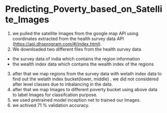 # Predicting_Poverty_based_on_Satellite_Images

1)  we pulled the satellite Images from the google map API using coordinates extracted from the health survey data API (https://api.dhsprogram.com/#/index.html).
2) We downloaded two different files from the health survey data 
  - the survey data of india which contains the region information
  - the wealth index data which contains the wealth index of the regions
3) after that we map regions from the survey data with welath index data to find out the welath index bucket(lower, middle) .
   we did not considered after level classes due to inbalancing in the data.
4) after that we map Images to different poverty bucket using above data to label Images for classifcation purpose.
5) we used pretrained model inception net to trained our Images.
6) we achived 71 % validation accuracy.
